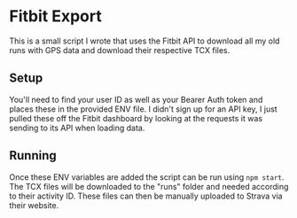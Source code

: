 # Fitbit Export

This is a small script I wrote that uses the Fitbit API to download all my old runs with GPS data and download their respective TCX files.

## Setup

You'll need to find your user ID as well as your Bearer Auth token and places these in the provided ENV file. I didn't sign up for an API key, I just pulled these off the Fitbit dashboard by looking at the requests it was sending to its API when loading data.

## Running

Once these ENV variables are added the script can be run using `npm start`. The TCX files will be downloaded to the "runs" folder and needed according to their activity ID. These files can then be manually uploaded to Strava via their website.
